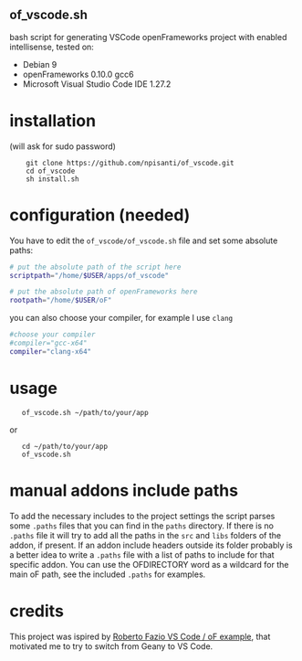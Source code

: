 ## of_vscode.sh

bash script for generating VSCode openFrameworks project with enabled intellisense, tested on:
- Debian 9
- openFrameworks 0.10.0 gcc6
- Microsoft Visual Studio Code IDE 1.27.2

# installation
(will ask for sudo password)
```console
    git clone https://github.com/npisanti/of_vscode.git
    cd of_vscode
    sh install.sh
```

# configuration (needed)
You have to edit the `of_vscode/of_vscode.sh` file and set some absolute paths:
```sh
# put the absolute path of the script here
scriptpath="/home/$USER/apps/of_vscode"

# put the absolute path of openFrameworks here
rootpath="/home/$USER/oF"
```

you can also choose your compiler, for example I use `clang`
```sh
#choose your compiler
#compiler="gcc-x64"
compiler="clang-x64"
```

# usage
```console
   of_vscode.sh ~/path/to/your/app
```
or
```console
   cd ~/path/to/your/app
   of_vscode.sh
```

# manual addons include paths
To add the necessary includes to the project settings the script parses some `.paths` files that you can find in the `paths` directory. If there is no `.paths` file it will try to add all the paths in the `src` and `libs` folders of the addon, if present. If an addon include headers outside its folder probably is a better idea to write a `.paths` file with a list of paths to include for that specific addon. You can use the OFDIRECTORY word as a wildcard for the main oF path, see the included `.paths` for examples.

# credits 
This project was ispired by [Roberto Fazio VS Code / oF example](https://github.com/robertofazio/openFrameworks_VisualStudioCode_Example), that motivated me to try to switch from Geany to VS Code.